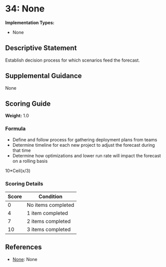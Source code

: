 # 34: None

**Implementation Types:**
- None

## Descriptive Statement

Establish decision process for which scenarios feed the forecast.

## Supplemental Guidance

None

## Scoring Guide

**Weight:** 1.0

### Formula

* Define and follow process for gathering deployment plans from teams
* Determine timeline for each new project to adjust the forecast during that time
* Determine how optimizations and lower run rate will impact the forecast on a rolling basis

10*Ceil(x/3)

### Scoring Details

| Score | Condition |
| ----- | --------- |
| 0 | No items completed |
| 4 | 1 item completed |
| 7 | 2 items completed |
| 10 | 3 items completed |

## References

- [None](None): None

